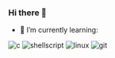### Hi there 👋

- 🌱 I’m currently learning:

![c]( 	https://img.shields.io/badge/C-00599C?style=for-the-badge&logo=c&logoColor=white)
![shellscript](https://img.shields.io/badge/Shell_Script-121011?style=for-the-badge&logo=gnu-bash&logoColor=white) 
![linux](https://img.shields.io/badge/Linux-FCC624?style=for-the-badge&logo=linux&logoColor=black) 
![git](https://git-scm.com/images/logos/downloads/Git-Icon-1788C.png)
